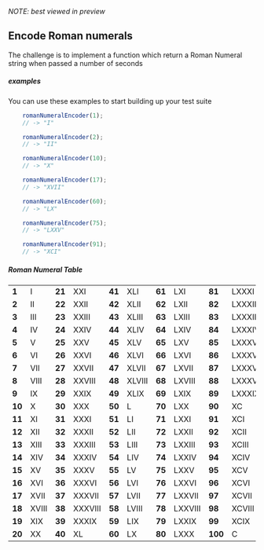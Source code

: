 _NOTE: best viewed in preview_
## Encode Roman numerals

The challenge is to implement a function which return a Roman Numeral string when passed a number of seconds

##### examples

You can use these examples to start building up your test suite

```javascript
    romanNumeralEncoder(1);
    // -> "I"
```

```javascript
    romanNumeralEncoder(2);
    // -> "II"
```

```javascript
    romanNumeralEncoder(10);
    // -> "X"
```

```javascript
    romanNumeralEncoder(17);
    // -> "XVII"
```


```javascript
    romanNumeralEncoder(60);
    // -> "LX"
```

```javascript
    romanNumeralEncoder(75);
    // -> "LXXV"
```

```javascript
    romanNumeralEncoder(91);
    // -> "XCI"
```

##### Roman Numeral Table

<table>

<tbody><tr><td class="alternate"><b>	1	</b></td><td>	I	</td><td class="alternate"><b>	21	</b></td><td>	XXI	</td><td class="alternate"><b>	41	</b></td><td>	XLI	</td><td class="alternate"><b>	61	</b></td><td>	LXI	</td><td class="alternate"><b>	81	</b></td><td>	LXXXI	</td></tr>
<tr><td class="alternate"><b>	2	</b></td><td>	II	</td><td class="alternate"><b>	22	</b></td><td>	XXII	</td><td class="alternate"><b>	42	</b></td><td>	XLII	</td><td class="alternate"><b>	62	</b></td><td>	LXII	</td><td class="alternate"><b>	82	</b></td><td>	LXXXII	</td></tr>
<tr><td class="alternate"><b>	3	</b></td><td>	III	</td><td class="alternate"><b>	23	</b></td><td>	XXIII	</td><td class="alternate"><b>	43	</b></td><td>	XLIII	</td><td class="alternate"><b>	63	</b></td><td>	LXIII	</td><td class="alternate"><b>	83	</b></td><td>	LXXXIII	</td></tr>
<tr><td class="alternate"><b>	4	</b></td><td>	IV	</td><td class="alternate"><b>	24	</b></td><td>	XXIV	</td><td class="alternate"><b>	44	</b></td><td>	XLIV	</td><td class="alternate"><b>	64	</b></td><td>	LXIV	</td><td class="alternate"><b>	84	</b></td><td>	LXXXIV	</td></tr>
<tr><td class="alternate"><b>	5	</b></td><td>	V	</td><td class="alternate"><b>	25	</b></td><td>	XXV	</td><td class="alternate"><b>	45	</b></td><td>	XLV	</td><td class="alternate"><b>	65	</b></td><td>	LXV	</td><td class="alternate"><b>	85	</b></td><td>	LXXXV	</td></tr>
<tr><td class="alternate"><b>	6	</b></td><td>	VI	</td><td class="alternate"><b>	26	</b></td><td>	XXVI	</td><td class="alternate"><b>	46	</b></td><td>	XLVI	</td><td class="alternate"><b>	66	</b></td><td>	LXVI	</td><td class="alternate"><b>	86	</b></td><td>	LXXXVI	</td></tr>
<tr><td class="alternate"><b>	7	</b></td><td>	VII	</td><td class="alternate"><b>	27	</b></td><td>	XXVII	</td><td class="alternate"><b>	47	</b></td><td>	XLVII	</td><td class="alternate"><b>	67	</b></td><td>	LXVII	</td><td class="alternate"><b>	87	</b></td><td>	LXXXVII	</td></tr>
<tr><td class="alternate"><b>	8	</b></td><td>	VIII	</td><td class="alternate"><b>	28	</b></td><td>	XXVIII	</td><td class="alternate"><b>	48	</b></td><td>	XLVIII	</td><td class="alternate"><b>	68	</b></td><td>	LXVIII	</td><td class="alternate"><b>	88	</b></td><td>	LXXXVIII	</td></tr>
<tr><td class="alternate"><b>	9	</b></td><td>	IX	</td><td class="alternate"><b>	29	</b></td><td>	XXIX	</td><td class="alternate"><b>	49	</b></td><td>	XLIX	</td><td class="alternate"><b>	69	</b></td><td>	LXIX	</td><td class="alternate"><b>	89	</b></td><td>	LXXXIX	</td></tr>
<tr><td class="alternate"><b>	10	</b></td><td>	X	</td><td class="alternate"><b>	30	</b></td><td>	XXX	</td><td class="alternate"><b>	50	</b></td><td>	L	</td><td class="alternate"><b>	70	</b></td><td>	LXX	</td><td class="alternate"><b>	90	</b></td><td>	XC	</td></tr>
<tr><td class="alternate"><b>	11	</b></td><td>	XI	</td><td class="alternate"><b>	31	</b></td><td>	XXXI	</td><td class="alternate"><b>	51	</b></td><td>	LI	</td><td class="alternate"><b>	71	</b></td><td>	LXXI	</td><td class="alternate"><b>	91	</b></td><td>	XCI	</td></tr>
<tr><td class="alternate"><b>	12	</b></td><td>	XII	</td><td class="alternate"><b>	32	</b></td><td>	XXXII	</td><td class="alternate"><b>	52	</b></td><td>	LII	</td><td class="alternate"><b>	72	</b></td><td>	LXXII	</td><td class="alternate"><b>	92	</b></td><td>	XCII	</td></tr>
<tr><td class="alternate"><b>	13	</b></td><td>	XIII	</td><td class="alternate"><b>	33	</b></td><td>	XXXIII	</td><td class="alternate"><b>	53	</b></td><td>	LIII	</td><td class="alternate"><b>	73	</b></td><td>	LXXIII	</td><td class="alternate"><b>	93	</b></td><td>	XCIII	</td></tr>
<tr><td class="alternate"><b>	14	</b></td><td>	XIV	</td><td class="alternate"><b>	34	</b></td><td>	XXXIV	</td><td class="alternate"><b>	54	</b></td><td>	LIV	</td><td class="alternate"><b>	74	</b></td><td>	LXXIV	</td><td class="alternate"><b>	94	</b></td><td>	XCIV	</td></tr>
<tr><td class="alternate"><b>	15	</b></td><td>	XV	</td><td class="alternate"><b>	35	</b></td><td>	XXXV	</td><td class="alternate"><b>	55	</b></td><td>	LV	</td><td class="alternate"><b>	75	</b></td><td>	LXXV	</td><td class="alternate"><b>	95	</b></td><td>	XCV	</td></tr>
<tr><td class="alternate"><b>	16	</b></td><td>	XVI	</td><td class="alternate"><b>	36	</b></td><td>	XXXVI	</td><td class="alternate"><b>	56	</b></td><td>	LVI	</td><td class="alternate"><b>	76	</b></td><td>	LXXVI	</td><td class="alternate"><b>	96	</b></td><td>	XCVI	</td></tr>
<tr><td class="alternate"><b>	17	</b></td><td>	XVII	</td><td class="alternate"><b>	37	</b></td><td>	XXXVII	</td><td class="alternate"><b>	57	</b></td><td>	LVII	</td><td class="alternate"><b>	77	</b></td><td>	LXXVII	</td><td class="alternate"><b>	97	</b></td><td>	XCVII	</td></tr>
<tr><td class="alternate"><b>	18	</b></td><td>	XVIII	</td><td class="alternate"><b>	38	</b></td><td>	XXXVIII	</td><td class="alternate"><b>	58	</b></td><td>	LVIII	</td><td class="alternate"><b>	78	</b></td><td>	LXXVIII	</td><td class="alternate"><b>	98	</b></td><td>	XCVIII	</td></tr>
<tr><td class="alternate"><b>	19	</b></td><td>	XIX	</td><td class="alternate"><b>	39	</b></td><td>	XXXIX	</td><td class="alternate"><b>	59	</b></td><td>	LIX	</td><td class="alternate"><b>	79	</b></td><td>	LXXIX	</td><td class="alternate"><b>	99	</b></td><td>	XCIX	</td></tr>
<tr><td class="alternate"><b>	20	</b></td><td>	XX	</td><td class="alternate"><b>	40	</b></td><td>	XL	</td><td class="alternate"><b>	60	</b></td><td>	LX	</td><td class="alternate"><b>	80	</b></td><td>	LXXX	</td><td class="alternate"><b>	100	</b></td><td>	C	</td></tr></tbody></table>
